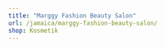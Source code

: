 ```yaml
---
title: "Marggy Fashion Beauty Salon"
url: /jamaica/marggy-fashion-beauty-salon/
shop: Kosmetik
---
```

